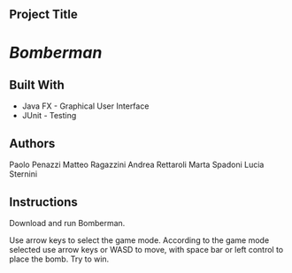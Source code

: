 ## Project Title

# *Bomberman*

## Built With

* Java FX - Graphical User Interface
* JUnit - Testing

## Authors

Paolo Penazzi
Matteo Ragazzini
Andrea Rettaroli
Marta Spadoni
Lucia Sternini


## Instructions

Download and run Bomberman. 

Use arrow keys to select the game mode.
According to the game mode selected use arrow keys or WASD to move, with space bar or left control to place the bomb.
Try to win.
